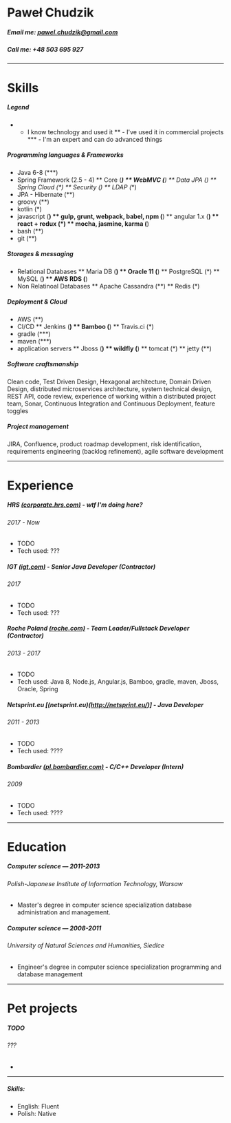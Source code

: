# Paweł Chudzik
##### Email me: [pawel.chudzik@gmail.com](mailto:pawel.chudzik@gmail.com)
##### Call me: +48 503 695 927

---
# Skills
##### Legend
* - I know technology and used it
** - I've used it in commercial projects
*** - I'm an expert and can do advanced things

##### Programming languages & Frameworks
* Java 6-8 (***)
* Spring Framework (2.5 - 4) 
** Core (***)
** WebMVC (**)
** Data JPA (**)
** Spring Cloud (*)
** Security (**)
** LDAP (**)
* JPA - Hibernate (**)
* groovy (**)
* kotlin (*)
* javascript (**)
** gulp, grunt, webpack, babel, npm (**)
** angular 1.x (**)
** react + redux (*)
** mocha, jasmine, karma (**)
* bash (**)
* git (**)

##### Storages & messaging
* Relational Databases
** Maria DB (**) 
** Oracle 11 (**)
** PostgreSQL (*)
** MySQL (**)
** AWS RDS (**)
* Non Relatinoal Databases
** Apache Cassandra (**)
** Redis (*)

##### Deployment & Cloud
* AWS (**)
* CI/CD
** Jenkins (**)
** Bamboo (**)
** Travis.ci (*)
* gradle (***)
* maven (***) 
* application servers
** Jboss (**)
** wildfly (**)
** tomcat (*)
** jetty (**)

##### Software craftsmanship
Clean code, Test Driven Design, Hexagonal architecture, Domain Driven Design, distributed microservices architecture, system technical design, REST API, code review, experience of working within a distributed project team, Sonar, Continuous Integration and Continuous Deployment, feature toggles

##### Project management
JIRA, Confluence, product roadmap development, risk identification, requirements engineering (backlog refinement), agile software development

---
# Experience
##### HRS [(corporate.hrs.com)](https://corporate.hrs.com) - wtf I'm doing here?
###### 2017 - Now
- TODO
- Tech used: ???

##### IGT [(igt.com)](https://www.igt.com/) - Senior Java Developer (Contractor)
###### 2017
- TODO
- Tech used: ???

##### Roche Poland [(roche.com)](https://www.roche.com/) - Team Leader/Fullstack Developer (Contractor)
###### 2013 - 2017
- TODO
- Tech used: Java 8, Node.js, Angular.js, Bamboo, gradle, maven, Jboss, Oracle, Spring

##### Netsprint.eu [(netsprint.eu)(http://netsprint.eu/)] - Java Developer
###### 2011 - 2013
- TODO
- Tech used: ????

##### Bombardier [(pl.bombardier.com)](https://www.bombardier.com/) - C/C++ Developer (Intern)
###### 2009
- TODO
- Tech used: ????

---

# Education

##### Computer science — 2011-2013
###### Polish-Japanese Institute of Information Technology, Warsaw
- Master's degree in computer science specialization database administration and management.

##### Computer science — 2008-2011
###### University of Natural Sciences and Humanities, Siedlce
-  Engineer's degree in computer science specialization programming and database management

---

# Pet projects

##### TODO
###### ???
- 


---
##### Skills:
- English: Fluent
- Polish: Native
